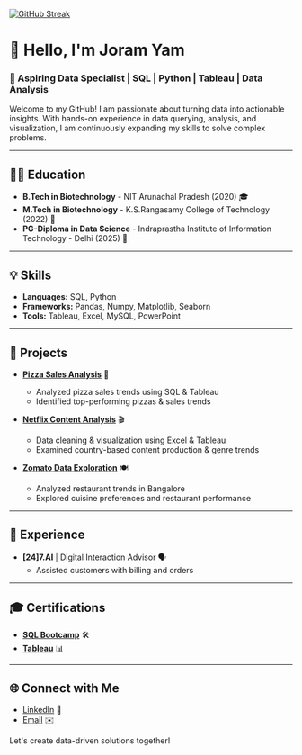 [![GitHub Streak](https://streak-stats.demolab.com?user=yamjoram&theme=dark&border_radius=4.7)](https://git.io/streak-stats) 

# 👋 Hello, I'm Joram Yam

### 🌱 Aspiring Data Specialist | SQL | Python | Tableau | Data Analysis

Welcome to my GitHub! I am passionate about turning data into actionable insights. With hands-on experience in data querying, analysis, and visualization, I am continuously expanding my skills to solve complex problems.

---

## 🧑‍🎓 Education
- **B.Tech in Biotechnology** - NIT Arunachal Pradesh (2020) 🎓
- **M.Tech in Biotechnology** - K.S.Rangasamy College of Technology (2022) 🧪
- **PG-Diploma in Data Science** - Indraprastha Institute of Information Technology - Delhi (2025) 🧪


---

## 💡 Skills
- **Languages:** SQL, Python
- **Frameworks:** Pandas, Numpy, Matplotlib, Seaborn
- **Tools:** Tableau, Excel, MySQL, PowerPoint

---

## 🚀 Projects
- **[Pizza Sales Analysis](https://public.tableau.com/app/profile/joram.yam/viz/PizzaSalesReport_17200298147080/Homedashboard)** 🍕
  - Analyzed pizza sales trends using SQL & Tableau
  - Identified top-performing pizzas & sales trends
  
- **[Netflix Content Analysis](https://public.tableau.com/app/profile/joram.yam/viz/Netflixdataanalysis_17204777427910/NetflixDashboard)** 🎬
  - Data cleaning & visualization using Excel & Tableau
  - Examined country-based content production & genre trends

- **[Zomato Data Exploration](https://github.com/yamjoram/Zomatory_Exploratory_analysis)** 🍽️
  - Analyzed restaurant trends in Bangalore
  - Explored cuisine preferences and restaurant performance

---

## 💼 Experience

- **[24]7.AI** | Digital Interaction Advisor 🗣️
  - Assisted customers with billing and orders

---

## 🎓 Certifications
- **[SQL Bootcamp](https://www.udemy.com/certificate/UC-e19dbbdb-9418-4622-b7b2-893722112289/)** 🛠️
- **[Tableau](https://www.udemy.com/certificate/UC-3224e383-1f78-4d72-96ca-3c181b4e7261/)** 📊

---

## 🌐 Connect with Me
- [LinkedIn](https://www.linkedin.com/in/joram-yam-aa4084286/) 💼
- [Email](mailto:yamjoram3@gmail.com) ✉️

Let's create data-driven solutions together!
